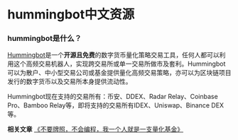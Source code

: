 # hummingbot中文资源

### hummingbot是什么？
[Hummingbot](https://github.com/coinalpha/hummingbot)是一个**开源且免费**的数字货币量化策略交易工具，任何人都可以利用这个高频交易机器人，实现跨交易所或单一交易所做市及套利。Hummingbot可以为散户、中小型交易公司或基金提供量化高频交易策略，亦可以为区块链项目发行的数字货币以及交易所本身提供流动性。

Hummingbot现在支持的交易所有：币安、DDEX、Radar Relay、Coinbase Pro、Bamboo Relay等，即将支持的交易所有IDEX、Uniswap、Binance DEX等。

**相关文章**
[《不要牌照，不会编程，我一个人就是一支量化基金》](https://www.chainnews.com/articles/092938875124.htm)
